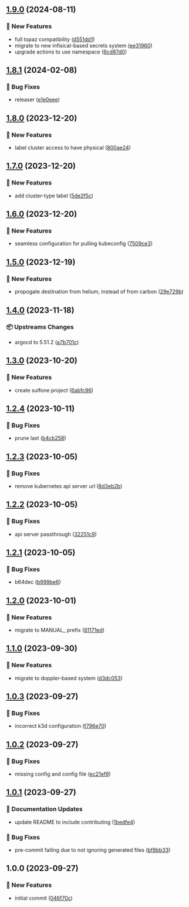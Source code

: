 ## [1.9.0](https://github.com/AtomiCloud/sulfoxide.helium/compare/v1.8.1...v1.9.0) (2024-08-11)


### 🚀 New Features

* full topaz compatibility ([d551dd1](https://github.com/AtomiCloud/sulfoxide.helium/commit/d551dd1ef19bcb145e8c8230fcb71517ca90de5c))
* migrate to new infisical-based secrets system ([ee31960](https://github.com/AtomiCloud/sulfoxide.helium/commit/ee31960f5dd86d4cf7188e8285886686159d0e12))
* upgrade actions to use namespace ([6cd87d0](https://github.com/AtomiCloud/sulfoxide.helium/commit/6cd87d01d31b2c617c8463930a17c10a9dc56076))

## [1.8.1](https://github.com/AtomiCloud/sulfoxide.helium/compare/v1.8.0...v1.8.1) (2024-02-08)


### 🐛 Bug Fixes

* releaser ([e1e0eee](https://github.com/AtomiCloud/sulfoxide.helium/commit/e1e0eeeb4e2b80b4d4f4fcd7d1a7efbeac216ad0))

## [1.8.0](https://github.com/AtomiCloud/sulfoxide.helium/compare/v1.7.0...v1.8.0) (2023-12-20)


### 🚀 New Features

* label cluster access to have physical ([800ae24](https://github.com/AtomiCloud/sulfoxide.helium/commit/800ae2403a8966b7bfcfca3ee204794581a89499))

## [1.7.0](https://github.com/AtomiCloud/sulfoxide.helium/compare/v1.6.0...v1.7.0) (2023-12-20)


### 🚀 New Features

* add cluster-type label ([5de2f5c](https://github.com/AtomiCloud/sulfoxide.helium/commit/5de2f5c57a8d093fb6527202bbaf21b6d152714c))

## [1.6.0](https://github.com/AtomiCloud/sulfoxide.helium/compare/v1.5.0...v1.6.0) (2023-12-20)


### 🚀 New Features

* seamless configuration for pulling kubeconfig ([7509ce3](https://github.com/AtomiCloud/sulfoxide.helium/commit/7509ce3f0670153655197089247456e19b21c87d))

## [1.5.0](https://github.com/AtomiCloud/sulfoxide.helium/compare/v1.4.0...v1.5.0) (2023-12-19)


### 🚀 New Features

* propogate destination from helium, instead of from carbon ([29e729b](https://github.com/AtomiCloud/sulfoxide.helium/commit/29e729bb3107b025e28bcdbacc3b3a53a94e7373))

## [1.4.0](https://github.com/AtomiCloud/sulfoxide.helium/compare/v1.3.0...v1.4.0) (2023-11-18)


### 📦 Upstreams Changes

* argocd to 5.51.2 ([a7b701c](https://github.com/AtomiCloud/sulfoxide.helium/commit/a7b701c14a41c7bf9ef1be86fa39e912ffb02a48))

## [1.3.0](https://github.com/AtomiCloud/sulfoxide.helium/compare/v1.2.4...v1.3.0) (2023-10-20)


### 🚀 New Features

* create sulfone project ([6abfc96](https://github.com/AtomiCloud/sulfoxide.helium/commit/6abfc964177cf0e4d9cdade0081b57303a49cc39))

## [1.2.4](https://github.com/AtomiCloud/sulfoxide.helium/compare/v1.2.3...v1.2.4) (2023-10-11)


### 🐛 Bug Fixes

* prune last ([b4cb258](https://github.com/AtomiCloud/sulfoxide.helium/commit/b4cb258e6b1abeebbb7e11e8b804094952bb4a5e))

## [1.2.3](https://github.com/AtomiCloud/sulfoxide.helium/compare/v1.2.2...v1.2.3) (2023-10-05)


### 🐛 Bug Fixes

* remove kubernetes api server url ([8d3eb2b](https://github.com/AtomiCloud/sulfoxide.helium/commit/8d3eb2b9260c76df64e4cac52ec668829125281b))

## [1.2.2](https://github.com/AtomiCloud/sulfoxide.helium/compare/v1.2.1...v1.2.2) (2023-10-05)


### 🐛 Bug Fixes

* api server passthrough ([32251c9](https://github.com/AtomiCloud/sulfoxide.helium/commit/32251c9b38b79a1c29ed7b916553a0e246384302))

## [1.2.1](https://github.com/AtomiCloud/sulfoxide.helium/compare/v1.2.0...v1.2.1) (2023-10-05)


### 🐛 Bug Fixes

* b64dec ([b999be6](https://github.com/AtomiCloud/sulfoxide.helium/commit/b999be6d0aa3ced11a26f8fe14a79003ac7177ef))

## [1.2.0](https://github.com/AtomiCloud/sulfoxide.helium/compare/v1.1.0...v1.2.0) (2023-10-01)


### 🚀 New Features

* migrate to MANUAL_ prefix ([81171ed](https://github.com/AtomiCloud/sulfoxide.helium/commit/81171ed2325e11382af7f967a6e600cdb9737078))

## [1.1.0](https://github.com/AtomiCloud/sulfoxide.helium/compare/v1.0.3...v1.1.0) (2023-09-30)


### 🚀 New Features

* migrate to doppler-based system ([d3dc053](https://github.com/AtomiCloud/sulfoxide.helium/commit/d3dc0539cc7d224d97831193522778e557b3113d))

## [1.0.3](https://github.com/AtomiCloud/sulfoxide.helium/compare/v1.0.2...v1.0.3) (2023-09-27)


### 🐛 Bug Fixes

* incorrect k3d configuration ([f796e70](https://github.com/AtomiCloud/sulfoxide.helium/commit/f796e705dd2500fdffa11ea7d6d0a3226191af1c))

## [1.0.2](https://github.com/AtomiCloud/sulfoxide.helium/compare/v1.0.1...v1.0.2) (2023-09-27)


### 🐛 Bug Fixes

* missing config and config file ([ec21ef9](https://github.com/AtomiCloud/sulfoxide.helium/commit/ec21ef9f51fa572c583663cbfe6d8059596a3d40))

## [1.0.1](https://github.com/AtomiCloud/sulfoxide.helium/compare/v1.0.0...v1.0.1) (2023-09-27)


### 📝 Documentation Updates

* update README to include contributing ([1bedfe4](https://github.com/AtomiCloud/sulfoxide.helium/commit/1bedfe4cef9201861c67c380a2ddc6816460fb11))


### 🐛 Bug Fixes

* pre-commit failing due to not ignoring generated files ([bf8bb33](https://github.com/AtomiCloud/sulfoxide.helium/commit/bf8bb3380449a8c16a12dfd6bf6ac48a2294f3ab))

## 1.0.0 (2023-09-27)


### 🚀 New Features

* initial commit ([046f70c](https://github.com/AtomiCloud/sulfoxide.helium/commit/046f70cdd57135443d58a5ea0085b9b3f6d167e3))
